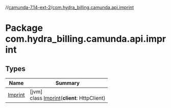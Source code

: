 //[camunda-7.14-ext-2](../../index.md)/[com.hydra_billing.camunda.api.imprint](index.md)

# Package com.hydra_billing.camunda.api.imprint

## Types

| Name | Summary |
|---|---|
| [Imprint](-imprint/index.md) | [jvm]<br>class [Imprint](-imprint/index.md)(**client**: HttpClient) |
